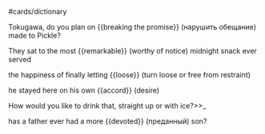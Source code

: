 #cards/dictionary 

Tokugawa, do you plan on {{breaking the promise}} (нарушить обещание) made to Pickle? <!--SR:!2024-02-09,14,260-->

They sat to the most {{remarkable}} (worthy of notice) midnight snack ever served <!--SR:!2024-02-09,19,260-->

the happiness of finally letting {{loose}} (turn loose or free from restraint) <!--SR:!2024-02-15,29,270-->

he stayed here on his own {{accord}} (desire) <!--SR:!2024-01-28,17,250--> 

How would you like to drink that, straight up or with ice?>>_ <!--SR:!2024-03-13,48,294-->

has a father ever had a more {{devoted}} (преданный) son? <!--SR:!2024-03-18,56,312-->